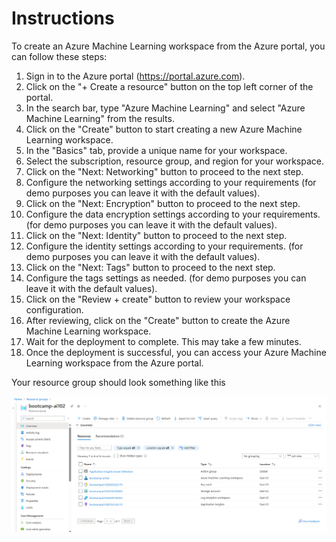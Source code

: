 # Instructions

To create an Azure Machine Learning workspace from the Azure portal, you can follow these steps:

1. Sign in to the Azure portal (https://portal.azure.com).
2. Click on the "+ Create a resource" button on the top left corner of the portal.
3. In the search bar, type "Azure Machine Learning" and select "Azure Machine Learning" from the results.
4. Click on the "Create" button to start creating a new Azure Machine Learning workspace.
5. In the "Basics" tab, provide a unique name for your workspace.
6. Select the subscription, resource group, and region for your workspace.
7. Click on the "Next: Networking" button to proceed to the next step.
8. Configure the networking settings according to your requirements (for demo purposes you can leave it with the default values).
9. Click on the "Next: Encryption" button to proceed to the next step.
10. Configure the data encryption settings according to your requirements. (for demo purposes you can leave it with the default values).
11. Click on the "Next: Identity" button to proceed to the next step.
12. Configure the identity settings according to your requirements. (for demo purposes you can leave it with the default values).
13. Click on the "Next: Tags" button to proceed to the next step.
14. Configure the tags settings as needed. (for demo purposes you can leave it with the default values).
15. Click on the "Review + create" button to review your workspace configuration.
16. After reviewing, click on the "Create" button to create the Azure Machine Learning workspace.
17. Wait for the deployment to complete. This may take a few minutes.
18. Once the deployment is successful, you can access your Azure Machine Learning workspace from the Azure portal.

Your resource group should look something like this

![](portal-demo.png)